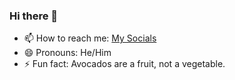 ### Hi there 👋

- 📫 How to reach me: [My Socials](https://solo.to/blueta)
- 😄 Pronouns: He/Him
- ⚡ Fun fact: Avocados are a fruit, not a vegetable.
